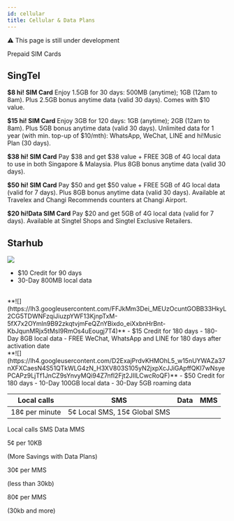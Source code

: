 ```yaml
---
id: cellular
title: Cellular & Data Plans
---
```


:warning: This page is still under development

Prepaid SIM Cards

## SingTel

**$8 hi! SIM Card**
Enjoy 1.5GB for 30 days: 500MB (anytime); 1GB (12am to 8am). Plus 2.5GB bonus anytime data (valid 30 days). Comes with $10 value.

**$15 hi! SIM Card**
Enjoy 3GB for 120 days: 1GB (anytime); 2GB (12am to 8am). Plus 5GB bonus anytime data (valid 30 days). Unlimited data for 1 year (with min. top-up of $10/mth): WhatsApp, WeChat, LINE and hi!Music Plan (30 days).

**$38 hi! SIM Card**
Pay $38 and get $38 value + FREE 3GB of 4G local data to use in both Singapore & Malaysia. Plus 8GB bonus anytime data (valid 30 days).

**$50 hi! SIM Card**
Pay $50 and get $50 value + FREE 5GB of 4G local data (valid for 7 days). Plus 8GB bonus anytime data (valid 30 days). Available at Travelex and Changi Recommends counters at Changi Airport.

**$20 hi!Data SIM Card**
Pay $20 and get 5GB of 4G local data (valid for 7 days). Available at Singtel Shops and Singtel Exclusive Retailers.

## Starhub

**![](https://lh5.googleusercontent.com/PIq2gRmBhFgcVYkx1fg1eMM4hDPcwJgAZy0J5HORtHFgvWk7rKbsxDZFDgKoLGz8fYJsIVMoJwejfe39fYsNQZodQ6ozJw8yNwD7ew_ENSWFU4V2AlzBhR2ZIR-Dz2zg-Oc2uusl)**
-   $10 Credit for 90 days
-   30-Day 800MB local data
<br>
**![](https://lh3.googleusercontent.com/FFJkMm3Dei_MEUzOcuntGOBB33HkyL2CG5TDWNFzqiJiuzpYWF13KjnpTxM-5fX7x2OYmln9B92zkqtvjmFeQZnYBixdo_eiXxbnHrBnt-KbJqunMRjx5tMsI9RmOs4uEougj7T4)**
-   $15 Credit for 180 days
-   180-Day 8GB local data
-   FREE WeChat, WhatsApp and LINE for 180 days after activation date
<br>
**![](https://lh4.googleusercontent.com/D2ExajPrdvKHMOhL5_w15nUYWAZa37nXFXCaesN4S51QTkWLG4zN_H3XV803S105yN2jxpXcJJiGApffQKI7wNsyePCAPz9LjTf1JnCZ9sYnvyMQi94Z7nfl2Fjt2JIILCwcRoQF)**
-   $50 Credit for 180 days
-   10-Day 100GB local data
-   30-Day 5GB roaming data


| Local calls | SMS | Data | MMS |
|--|--|--|--|
| 18¢ per minute | 5¢ Local SMS, 15¢ Global SMS |	|	|


<tabel>
<tr>
<td> Local calls </td> 
<td> SMS </td>
<td> Data </td>
<td> MMS </td>
</tr>
</table>

5¢ per 10KB

(More Savings with Data Plans)

30¢ per MMS

(less than 30kb)

80¢ per MMS

(30kb and more)
<!--stackedit_data:
eyJoaXN0b3J5IjpbLTM4NTczNzI5LDEyOTY2MzUyMiwxNjcyMj
I2NjQzXX0=
-->